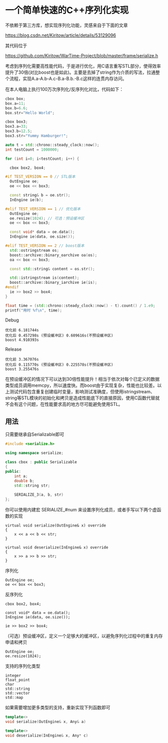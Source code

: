 # 一个简单快速的C++序列化实现

不依赖于第三方库，想实现序列化功能，灵感来自于下面的文章

https://blog.csdn.net/Kiritow/article/details/53129096

其代码位于

https://github.com/Kiritow/WarTime-Project/blob/master/frame/serialize.h



考虑到序列化需要高性能代码，于是进行优化，用C语言重写STL部分，使得效率提升了30倍(对比boost也是如此)。主要是去掉了string作为介质的写法，拉通整个流程，实现A.a-A.b-A.c-B.a-B.b.-B.c这样的连贯内存访问。

在本人电脑上执行100万次序列化/反序列化对比，代码如下：

``````c++
cbox box;
box.a=11;
box.b=6.6;
box.str="Hello World";

cbox box3;
box3.a=33;
box3.b=12.5;
box3.str="Yummy Hamburger!";

auto t = std::chrono::steady_clock::now();
int testCount = 1000000;

for (int i=0; i<testCount; i++) {

  cbox box2, box4;

#if TEST_VERSION == 0 // STL版本
  OutEngine oe;
  oe << box << box3;

  const string& b = oe.str();
  InEngine ie(b);

#elif TEST_VERSION == 1 // 优化版本
  OutEngine oe;
  oe.resize(1024); // 可选：预设缓冲区
  oe << box << box3;

  const void* data = oe.data();
  InEngine ie(data, oe.size());

#elif TEST_VERSION == 2 // boost版本
  std::ostringstream os;
  boost::archive::binary_oarchive oa(os);
  oa << box << box3;

  const std::string& content = os.str();

  std::istringstream is(content);
  boost::archive::binary_iarchive ie(is);
#endif
  ie >> box2 >> box4;
}

float time = (std::chrono::steady_clock::now() - t).count() / 1.e9;
printf("用时 %f\n", time);
``````

Debug

``````
优化前 6.181744s  
优化后 0.457298s (预设缓冲区) 0.609616s(不预设缓冲区)
boost 4.910393s 
``````

Release

``````
优化前 3.367076s
优化后 0.115770s (预设缓冲区) 0.225578s(不预设缓冲区)
boost 3.255476s
``````

在预设缓冲区的情况下可以达到30倍性能提升！相当于依次对每个已定义的数据类型成员调用memcpy，所以速度快。而boost由于实现复杂，性能也比较差。以上测试代码包含重复创建临时变量，影响测试准确度，但使用istringstream、string等STL模块的初始化和拷贝是造成性能底下的直接原因，使用C函数代替就不会有这个问题，在性能要求高的地方尽可能避免使用STL。



## 用法

只需要继承自Serializable即可

``````c++
#include <serialize.h>

using namespace serialize;

class cbox : public Serializable
{
public:
    int a;
    double b;
    std::string str;
    
    SERIALIZE_3(a, b, str)
};
``````

你可以使用内建宏 SERIALIZE_#num 来设置序列化成员，或者手写以下两个虚函数的实现

``````
virtual void serialize(OutEngine& x) override
{
	x << a << b << str;
}

virtual void deserialize(InEngine& x) override
{
	x >> a >> b >> str;
}
``````

序列化

``````
OutEngine oe;
oe << box << box3;
``````

反序列化

``````
cbox box2, box4;

const void* data = oe.data();
InEngine ie(data, oe.size());

ie >> box2 >> box4;
``````

（可选）预设缓冲区，定义一个足够大的缓冲区，以避免序列化过程中的重复内存申请和拷贝

``````
OutEngine oe;
oe.resize(1024);
``````

支持的序列化类型

``````
integer
float_point
char
std::string
std::vector
std::map
``````

如果需要增加更多类型的支持，重新实现下列函数即可

``````c++
template<>
void serialize(OutEngine& x, Any& a)

template<>
void deserialize(InEngine& x, Any* c)
``````

